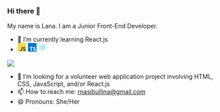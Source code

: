 ### Hi there 👋


My name is Lana. I am a Junior Front-End Developer.

- 🌱 I’m currently learning React.js
- <code><img height="20" alt="javascript" src="https://raw.githubusercontent.com/github/explore/80688e429a7d4ef2fca1e82350fe8e3517d3494d/topics/javascript/javascript.png"></code>
<code><img height="20" alt="typescript" src="https://raw.githubusercontent.com/github/explore/80688e429a7d4ef2fca1e82350fe8e3517d3494d/topics/typescript/typescript.png"></code>
<code><img height="20" alt="react" src="https://raw.githubusercontent.com/github/explore/80688e429a7d4ef2fca1e82350fe8e3517d3494d/topics/react/react.png"></code>


<a href="https://github.com/lanasussman/github-readme-stats"><img align="center" height="180em" src="https://github-readme-stats.vercel.app/api/top-langs/?username=lanasussman&layout=compact&theme=vue-dark&hide_border=true" /></a>


- 👯 I’m looking for a volunteer web application project involving HTML, CSS, JavaScript, and/or React.js
- 📫 How to reach me: rnasibullina@gmail.com
- 😄 Pronouns: She/Her

